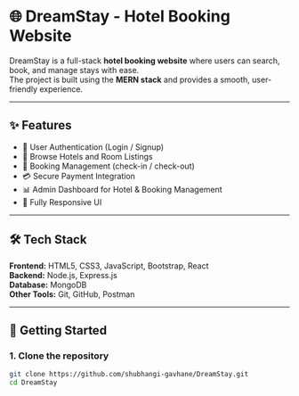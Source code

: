 # 🌐 DreamStay - Hotel Booking Website  

DreamStay is a full-stack **hotel booking website** where users can search, book, and manage stays with ease.  
The project is built using the **MERN stack** and provides a smooth, user-friendly experience.  

---

## ✨ Features
- 🔑 User Authentication (Login / Signup)  
- 🏨 Browse Hotels and Room Listings  
- 📅 Booking Management (check-in / check-out)  
- 💳 Secure Payment Integration  
- 📊 Admin Dashboard for Hotel & Booking Management  
- 📱 Fully Responsive UI  

---

## 🛠️ Tech Stack
**Frontend:** HTML5, CSS3, JavaScript, Bootstrap, React  
**Backend:** Node.js, Express.js  
**Database:** MongoDB  
**Other Tools:** Git, GitHub, Postman  

---

## 🚀 Getting Started

### 1. Clone the repository
```bash
git clone https://github.com/shubhangi-gavhane/DreamStay.git
cd DreamStay
